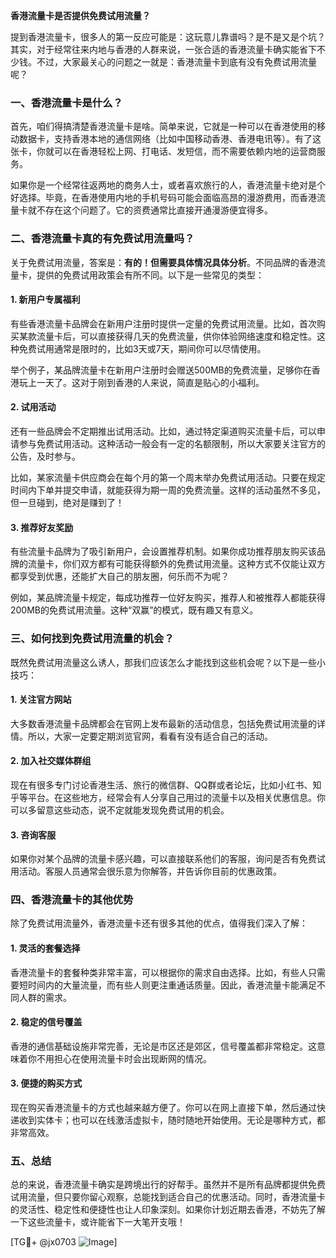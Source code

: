 **香港流量卡是否提供免费试用流量？**

提到香港流量卡，很多人的第一反应可能是：这玩意儿靠谱吗？是不是又是个坑？其实，对于经常往来内地与香港的人群来说，一张合适的香港流量卡确实能省下不少钱。不过，大家最关心的问题之一就是：香港流量卡到底有没有免费试用流量呢？

### 一、香港流量卡是什么？
首先，咱们得搞清楚香港流量卡是啥。简单来说，它就是一种可以在香港使用的移动数据卡，支持香港本地的通信网络（比如中国移动香港、香港电讯等）。有了这张卡，你就可以在香港轻松上网、打电话、发短信，而不需要依赖内地的运营商服务。

如果你是一个经常往返两地的商务人士，或者喜欢旅行的人，香港流量卡绝对是个好选择。毕竟，在香港使用内地的手机号码可能会面临高昂的漫游费用，而香港流量卡就不存在这个问题了。它的资费通常比直接开通漫游便宜得多。

### 二、香港流量卡真的有免费试用流量吗？
关于免费试用流量，答案是：**有的！但需要具体情况具体分析**。不同品牌的香港流量卡，提供的免费试用政策会有所不同。以下是一些常见的类型：

#### 1. **新用户专属福利**
有些香港流量卡品牌会在新用户注册时提供一定量的免费试用流量。比如，首次购买某款流量卡后，可以直接获得几天的免费流量，供你体验网络速度和稳定性。这种免费试用通常是限时的，比如3天或7天，期间你可以尽情使用。

举个例子，某品牌流量卡在新用户注册时会赠送500MB的免费流量，足够你在香港玩上一天了。这对于刚到香港的人来说，简直是贴心的小福利。

#### 2. **试用活动**
还有一些品牌会不定期推出试用活动。比如，通过特定渠道购买流量卡后，可以申请参与免费试用活动。这种活动一般会有一定的名额限制，所以大家要关注官方的公告，及时参与。

比如，某家流量卡供应商会在每个月的第一个周末举办免费试用活动。只要在规定时间内下单并提交申请，就能获得为期一周的免费流量。这样的活动虽然不多见，但一旦碰到，绝对是赚到了！

#### 3. **推荐好友奖励**
有些流量卡品牌为了吸引新用户，会设置推荐机制。如果你成功推荐朋友购买该品牌的流量卡，你们双方都有可能获得额外的免费试用流量。这种方式不仅能让双方都享受到优惠，还能扩大自己的朋友圈，何乐而不为呢？

例如，某品牌流量卡规定，每成功推荐一位好友购买，推荐人和被推荐人都能获得200MB的免费试用流量。这种“双赢”的模式，既有趣又有意义。

### 三、如何找到免费试用流量的机会？
既然免费试用流量这么诱人，那我们应该怎么才能找到这些机会呢？以下是一些小技巧：

#### 1. **关注官方网站**
大多数香港流量卡品牌都会在官网上发布最新的活动信息，包括免费试用流量的详情。所以，大家一定要定期浏览官网，看看有没有适合自己的活动。

#### 2. **加入社交媒体群组**
现在有很多专门讨论香港生活、旅行的微信群、QQ群或者论坛，比如小红书、知乎等平台。在这些地方，经常会有人分享自己用过的流量卡以及相关优惠信息。你可以多留意这些动态，说不定就能发现免费试用的机会。

#### 3. **咨询客服**
如果你对某个品牌的流量卡感兴趣，可以直接联系他们的客服，询问是否有免费试用活动。客服人员通常会很乐意为你解答，并告诉你目前的优惠政策。

### 四、香港流量卡的其他优势
除了免费试用流量外，香港流量卡还有很多其他的优点，值得我们深入了解：

#### 1. **灵活的套餐选择**
香港流量卡的套餐种类非常丰富，可以根据你的需求自由选择。比如，有些人只需要短时间内的大量流量，而有些人则更注重通话质量。因此，香港流量卡能满足不同人群的需求。

#### 2. **稳定的信号覆盖**
香港的通信基础设施非常完善，无论是市区还是郊区，信号覆盖都非常稳定。这意味着你不用担心在使用流量卡时会出现断网的情况。

#### 3. **便捷的购买方式**
现在购买香港流量卡的方式也越来越方便了。你可以在网上直接下单，然后通过快递收到实体卡；也可以在线激活虚拟卡，随时随地开始使用。无论是哪种方式，都非常高效。

### 五、总结
总的来说，香港流量卡确实是跨境出行的好帮手。虽然并不是所有品牌都提供免费试用流量，但只要你留心观察，总能找到适合自己的优惠活动。同时，香港流量卡的灵活性、稳定性和便捷性也让人印象深刻。如果你计划近期去香港，不妨先了解一下这些流量卡，或许能省下一大笔开支哦！

[TG💪+ @jx0703 ![Image](https://github.com/user-attachments/assets/dbca1d08-cadb-493c-b0ec-ad6f7a83f270)]